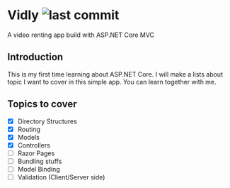 # Vidly ![last commit](https://img.shields.io/github/last-commit/phyothihakyaw/Vidly)
A video renting app build with ASP.NET Core MVC

## Introduction
This is my first time learning about ASP.NET Core. I will make a lists about topic I want to cover in this simple app. You can learn together with me.

## Topics to cover

 - [x] Directory Structures
 - [x] Routing
 - [x] Models
 - [x] Controllers
 - [ ] Razor Pages
 - [ ] Bundling stuffs
 - [ ] Model Binding
 - [ ] Validation (Client/Server side)

